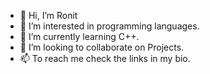 - 👋 Hi, I’m  Ronit
- 👀 I’m interested in  programming languages.
- 🌱 I’m currently learning C++.
- 💞️ I’m looking to collaborate on Projects.
- 📫 To reach me check the links in my bio.

<!---
prorb23/prorb23 is a ✨ special ✨ repository because its `README.md` (this file) appears on your GitHub profile.
You can click the Preview link to take a look at your changes.
--->
